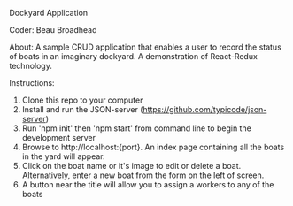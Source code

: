 Dockyard Application

Coder:
Beau Broadhead

About: 
A sample CRUD application that enables a user to record the status of boats in an imaginary dockyard. A demonstration of React-Redux technology.

Instructions:
1. Clone this repo to your computer 
2. Install and run the JSON-server (https://github.com/typicode/json-server)
3. Run 'npm init' then 'npm start' from command line to begin the development server
4. Browse to http://localhost:{port}. An index page containing all the boats in the yard will appear. 
5. Click on the boat name or it's image to edit or delete a boat. Alternatively, enter a new boat from the form on the left of screen.
6. A button near the title will allow you to assign a workers to any of the boats


